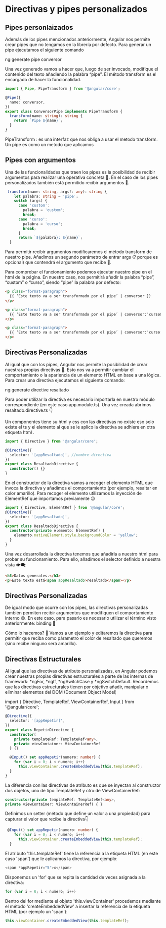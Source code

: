 # Directivas y pipes personalizados

## Pipes personlaizados

Además de los pipes mencionados anteriormente, Angular nos permite crear pipes que no tengamos en la librería por defecto.
Para generar un pipe ejecutamos el siguiente comando

ng generate pipe conversor

Una vez generado vamos a hacer que, luego de ser invocado, modifique el contenido del texto añadiendo la palabra “pipe”. El método transform es el encargado de hacer la funcionalidad.

```ts
import { Pipe, PipeTransform } from '@angular/core';

@Pipe({
  name: conversor,
})
export class ConversorPipe implements PipeTransform {
  transform(name: string): string {
    return `Pipe ${name}`;
  }
}
```

PipeTransform : es una interfaz que nos obliga a usar el metodo transform.
Un pipe es como un metodo que aplicamos

## Pipes con argumentos

Una de las funcionalidades que traen los pipes es la posibilidad de recibir argumentos para realizar una operativa concreta 💪.
En el caso de los pipes personalizados también está permitido recibir argumentos 🚀.

```ts
 transform(name: string, args?: any): string {
    let palabra: string = 'pipe';
    switch (args) {
      case 'custom':
        palabra = 'custom';
        break;
      case 'curso':
        palabra = 'curso';
        break;
      }
      return `${palabra}: ${name}`;
  }

```

Para permitir recibir argumentos modificaremos el método transform de nuestro pipe.
Añadimos un segundo parámetro de entrar args (? porque es opcional) que contendrá el argumento que recibe 🙌.

Para comprobar el funcionamiento podemos ejecutar nuestro pipe en el html de la página. En nuestro caso, nos permitirá añadir la palabra “pipe”, “custom” o “curso”, siendo “pipe” la palabra por defecto:

```html
<p class="format-paragraph">
  {{ ‘Este texto va a ser transformado por el pipe’ | conversor }}
</p>

<p class="format-paragraph">
  {{ ‘Este texto va a ser transformado por el pipe’ | conversor:’cursom’ }}
</p>

<p class="format-paragraph">
  {{ ‘Este texto va a ser transformado por el pipe’ | conversor:’curso’ }}
</p>
```

## Directivas Personalizadas

Al igual que con los pipes, Angular nos permite la posibilidad de crear nuestras propias directivas 🙌. Esto nos va a permitir cambiar el comportamiento o la apariencia de un elemento HTML en base a una lógica. Para crear una directiva ejecutamos el siguiente comando:

ng generate directive resaltado

Para poder utilizar la directiva es necesario importarla en nuestro módulo correspondiente (en este caso app.module.ts). Una vez creada abrimos resaltado.directive.ts 👇

Un componentes tiene su html y css con las directivas no existe eso solo existe el ts y el elemento al que se le aplico la directiva se adhiere en otra etiqueta html .

```ts
import { Directive } from '@angular/core';

@Directive({
  selector: '[appResaltado]', //nombre directiva
})
export class ResaltadoDirective {
  constructor() {}
}
```

En el constructor de la directiva vamos a recoger el elemento HTML que invoca la directiva y añadimos el comportamiento (por ejemplo, resaltar en color amarillo). Para recoger el elemento utilizamos la inyección de ElementRef que importamos previamente 😉

```ts
import { Directive, ElementRef } from '@angular/core';
@Directive({
  selector: '[appResaltado]',
})
export class ResaltadoDirective {
  constructor(private elemento: ElementRef) {
    elemento.nativeElement.style.backgroundColor = 'yellow';
  }
}
```

Una vez desarrollada la directiva tenemos que añadirla a nuestro html para probar su funcionamiento. Para ello, añadimos el selector definido a nuestra vista 👁‍🗨:

```html
<h3>Datos generales.</h3>
<p>Este texto está<span appResaltado>resaltado</span></p>
```

## Directivas Personalizadas

De igual modo que ocurre con los pipes, las directivas personalizadas también permiten recibir argumentos que modifiquen el comportamiento interno 😄.
En este caso, para pasarlo es necesario utilizar el término visto anteriormente: binding 🚀

Cómo lo hacemos? 🤔
Vamos a un ejemplo y editaremos la directiva para permitir que reciba como párametro el color de resaltado que queremos (sino recibe ninguno será amarillo).

## Directivas Estructurales

Al igual que las directivas de atributo personalizadas, en Angular podemos crear nuestras propias directivas estructurales a parte de las internas de framework: *ngFor, *ngIf, *ngSwitchCase y *ngSwitchDefault.
Recordemos que las directivas estructurales tienen por objetivo añadir, manipular o eliminar elementos del DOM (Document Object Model)

import { Directive, TemplateRef, ViewContainerRef, Input } from '@angular/core';

```ts
@Directive({
  selector: '[appRepetir]',
})
export class RepetirDirective {
  constructor(
    private templateRef: TemplateRef<any>,
    private viewContainer: ViewContainerRef
  ) {}

  @Input() set appRepetir(numero: number) {
    for (var i = 0; i < numero; i++)
      this.viewContainer.createEmbeddedView(this.templateRef);
  }
}
```

La diferencia con las directivas de atributo es que se inyectan al constructor dos objetos, uno de tipo TemplateRef<any> y otro de ViewContainerRef:

```ts
constructor(private templateRef: TemplateRef<any>,
private viewContainer: ViewContainerRef) { }
```

Definimos un setter (método que define un valor a una propiedad) para capturar el valor que recibe la directiva👇

```ts
 @Input() set appRepetir(numero: number) {
    for (var i = 0; i < numero; i++)
      this.viewContainer.createEmbeddedView(this.templateRef);
  }

```

El atributo 'this.templateRef' tiene la referencia a la etiqueta HTML (en este caso 'span') que le aplicamos la directiva, por ejemplo:

```ts
<span *appRepetir="5">x</span>

```

Disponemos un 'for' que se repita la cantidad de veces asignada a la directiva:

```ts
for (var i = 0; i < numero; i++)

```

Dentro del for mediante el objeto 'this.viewContainer' procedemos mediante el método 'createEmbeddedView' a insertar la referencia de la etiqueta HTML (por ejemplo un 'span'):

```ts
this.viewContainer.createEmbeddedView(this.templateRef);
```
